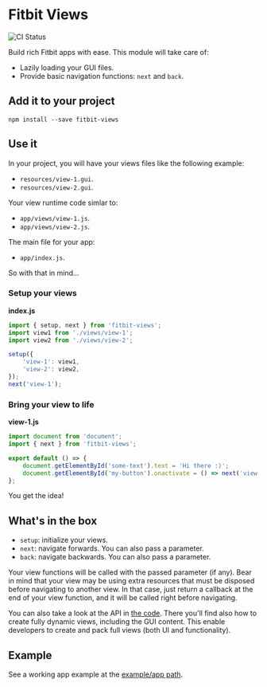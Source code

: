 # Fitbit Views

![CI Status](https://github.com/SergioMorchon/fitbit-views/workflows/CI/badge.svg)

Build rich Fitbit apps with ease.
This module will take care of:

- Lazily loading your GUI files.
- Provide basic navigation functions: `next` and `back`.

## Add it to your project

`npm install --save fitbit-views`

## Use it

In your project, you will have your views files like the following example:

- `resources/view-1.gui`.
- `resources/view-2.gui`.

Your view runtime code simlar to:

- `app/views/view-1.js`.
- `app/views/view-2.js`.

The main file for your app:

- `app/index.js`.

So with that in mind...

### Setup your views

**index.js**

```javascript
import { setup, next } from 'fitbit-views';
import view1 from './views/view-1';
import view2 from './views/view-2';

setup({
	'view-1': view1,
	'view-2': view2,
});
next('view-1');
```

### Bring your view to life

**view-1.js**

```javascript
import document from 'document';
import { next } from 'fitbit-views';

export default () => {
	document.getElementById('some-text').text = 'Hi there :)';
	document.getElementById('my-button').onactivate = () => next('view-2');
};
```

You get the idea!

## What's in the box

- `setup`: initialize your views.
- `next`: navigate forwards. You can also pass a parameter.
- `back`: navigate backwards. You can also pass a parameter.

Your view functions will be called with the passed parameter (if any).
Bear in mind that your view may be using extra resources that must be disposed before navigating to another view.
In that case, just return a callback at the end of your view function, and it will be called right before navigating.

You can also take a look at the API in [the code](./index.ts). There you'll find also how to create fully dynamic views, including the GUI content.
This enable developers to create and pack full views (both UI and functionality).

## Example

See a working app example at the [example/app path](./example/app/index.ts).
